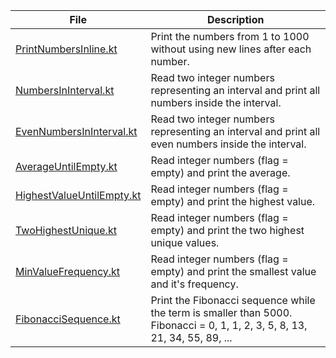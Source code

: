 | File                                                   | Description                                                                                                                     |
|--------------------------------------------------------|---------------------------------------------------------------------------------------------------------------------------------|
| [PrintNumbersInline.kt](PrintNumbersInline.kt)         | Print the numbers from 1 to 1000 without using new lines after each number.                                                     |           
| [NumbersInInterval.kt](NumbersInInterval.kt)           | Read two integer numbers representing an interval and print all numbers inside the interval.                                    |
| [EvenNumbersInInterval.kt](EvenNumbersInInterval.kt)   | Read two integer numbers representing an interval and print all even numbers inside the interval.                               |
| [AverageUntilEmpty.kt](AverageUntilEmpty.kt)           | Read integer numbers (flag = empty) and print the average.                                                                      |
| [HighestValueUntilEmpty.kt](HighestValueUntilEmpty.kt) | Read integer numbers (flag = empty) and print the highest value.                                                                |
| [TwoHighestUnique.kt](TwoHighestUnique.kt)             | Read integer numbers (flag = empty) and print the two highest unique values.                                                    |
| [MinValueFrequency.kt](MinValueFrequency.kt)           | Read integer numbers (flag = empty) and print the smallest value and it's frequency.                                            |
| [FibonacciSequence.kt](FibonacciSequence.kt)           | Print the Fibonacci sequence while the term is smaller than 5000. <br/>Fibonacci = 0, 1, 1, 2, 3, 5, 8, 13, 21, 34, 55, 89, ... |